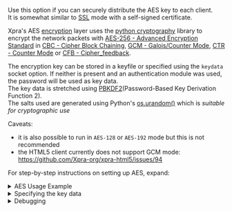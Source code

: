 Use this option if you can securely distribute the AES key to each client.\
It is somewhat similar to [SSL](SSL.md) mode with a self-signed certificate.

Xpra's AES [encryption](Encryption.md) layer uses the [python cryptography](https://pypi.python.org/pypi/cryptography) library to encrypt the network packets with [AES-256 - Advanced Encryption Standard](http://en.wikipedia.org/wiki/Advanced_Encryption_Standard) in [CBC - Cipher Block Chaining](http://en.wikipedia.org/wiki/Block_cipher_mode_of_operation#Cipher-block_chaining_.28CBC.29), [GCM - Galois/Counter Mode](https://en.wikipedia.org/wiki/Galois/Counter_Mode), [CTR - Counter Mode](https://en.wikipedia.org/wiki/Block_cipher_mode_of_operation#Counter_(CTR)) or [CFB - Cipher_feedback](https://en.wikipedia.org/wiki/Block_cipher_mode_of_operation#Cipher_feedback_(CFB)).

The encryption key can be stored in a keyfile or specified using the `keydata` socket option. If neither is present and an authentication module was used, the password will be used as key data.\
The key data is stretched using [PBKDF2](http://en.wikipedia.org/wiki/PBKDF2)(Password-Based Key Derivation Function 2).\
The salts used are generated using Python's [os.urandom()](https://docs.python.org/3/library/os.html#os.urandom) which is _suitable for cryptographic use_

Caveats:
* it is also possible to run in `AES-128` or `AES-192` mode but this is not recommended
* the HTML5 client currently does not support GCM mode: https://github.com/Xpra-org/xpra-html5/issues/94

For step-by-step instructions on setting up AES, expand:
<details>
  <summary>AES Usage Example</summary>

generate a key:
```
uuidgen > ./key.txt
```
start a server:
```
xpra start --start=xterm \
     --bind-tcp=0.0.0.0:10000,encryption=AES,keyfile=key.txt
```
* client:
```
xpra attach "tcp://localhost:10000/?encryption=AES&keyfile=./key.txt"
```

## Modes
AES encryption supports 3 different [modes of operation](https://en.wikipedia.org/wiki/Block_cipher_mode_of_operation): `CBC`, `GCM` ,`CFB` and `CTR`.

The client can specify the exact mode using: `encryption=AES-GCM`.

</details>

<details>
  <summary>Specifying the key data</summary>

## keydata
Instead of storing the encryption key in a file, it is also possible to inline the `keydata` value in the bind and attach strings:
* `keydata=0x...` for hexadecimal encoded keys
* `keydata=base64:...` for base64 encoded keys
* `keydata=...` for plain text keys

One major disadvantage is that the key data may be leaked in the process list.\
However, it may be easier in some cases to generate commands that do not require extra files to run.
This can also be used with `.xpra` session files, and those do not leak the data.
</details>

<details>
  <summary>Debugging</summary>

To verify that your client connection is using AES, look for `cipher=AES`:
```
xpra info | grep cipher=
```

To enable debugging, use the `-d crypto` [debug logging](../Usage/Logging.md) option.
</details>
